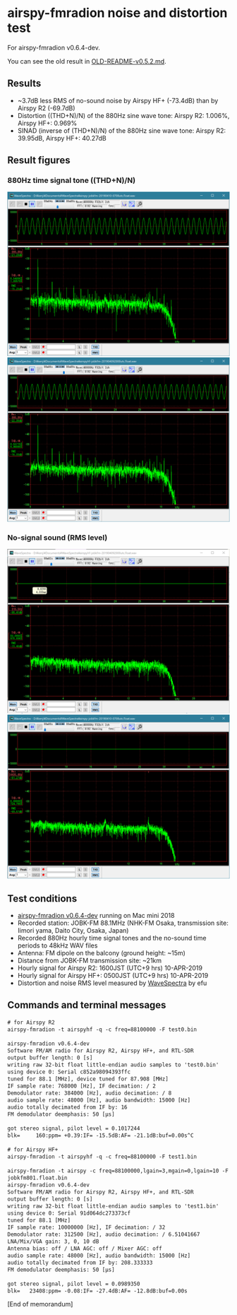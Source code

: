 # airspy-fmradion noise and distortion test

For airspy-fmradion v0.6.4-dev.

You can see the old result in [OLD-README-v0.5.2.md](OLD-README-v0.5.2.md).

## Results

* ~3.7dB less RMS of no-sound noise by Airspy HF+ (-73.4dB) than by Airspy R2 (-69.7dB)
* Distortion ((THD+N)/N) of the 880Hz sine wave tone: Airspy R2: 1.006%, Airspy HF+: 0.969%
* SINAD (inverse of (THD+N)/N) of the 880Hz sine wave tone: Airspy R2: 39.95dB, Airspy HF+: 40.27dB

## Result figures

### 880Hz time signal tone ((THD+N)/N)

![](fmradion-v0.6.4-dev-jobkfm-airspyr2-880Hz.png)
![](fmradion-v0.6.4-dev-jobkfm-airspyhf-880Hz.png)

### No-signal sound (RMS level)

![](fmradion-v0.6.4-dev-jobkfm-airspyhf-nosound.png)
![](fmradion-v0.6.4-dev-jobkfm-airspyr2-nosound.png)

## Test conditions

* [airspy-fmradion v0.6.4-dev](https://github.com/jj1bdx/airspy-fmradion/tree/v0.6.4-dev) running on Mac mini 2018
* Recorded station: JOBK-FM 88.1MHz (NHK-FM Osaka, transmission site: Iimori yama, Daito City, Osaka, Japan)
* Recorded 880Hz hourly time signal tones and the no-sound time periods to 48kHz WAV files
* Antenna: FM dipole on the balcony (ground height: ~15m)
* Distance from JOBK-FM transmission site: ~21km
* Hourly signal for Airspy R2: 1600JST (UTC+9 hrs) 10-APR-2019
* Hourly signal for Airspy HF+: 0500JST (UTC+9 hrs) 10-APR-2019
* Distortion and noise RMS level measured by [WaveSpectra](http://efu.jp.net/soft/ws/ws.html) by efu

## Commands and terminal messages

```
# for Airspy R2
airspy-fmradion -t airspyhf -q -c freq=88100000 -F test0.bin

airspy-fmradion v0.6.4-dev
Software FM/AM radio for Airspy R2, Airspy HF+, and RTL-SDR
output buffer length: 0 [s]
writing raw 32-bit float little-endian audio samples to 'test0.bin'
using device 0: Serial c852a98094393ffc
tuned for 88.1 [MHz], device tuned for 87.908 [MHz]
IF sample rate: 768000 [Hz], IF decimation: / 2
Demodulator rate: 384000 [Hz], audio decimation: / 8
audio sample rate: 48000 [Hz], audio bandwidth: 15000 [Hz]
audio totally decimated from IF by: 16
FM demodulator deemphasis: 50 [µs]

got stereo signal, pilot level = 0.1017244
blk=     160:ppm= +0.39:IF= -15.5dB:AF= -21.1dB:buf=0.00s^C

# for Airspy HF+
airspy-fmradion -t airspyhf -q -c freq=88100000 -F test1.bin

airspy-fmradion -t airspy -c freq=88100000,lgain=3,mgain=0,lgain=10 -F jobkfm801.float.bin
airspy-fmradion v0.6.4-dev
Software FM/AM radio for Airspy R2, Airspy HF+, and RTL-SDR
output buffer length: 0 [s]
writing raw 32-bit float little-endian audio samples to 'test1.bin'
using device 0: Serial 91d064dc273373cf
tuned for 88.1 [MHz]
IF sample rate: 10000000 [Hz], IF decimation: / 32
Demodulator rate: 312500 [Hz], audio decimation: / 6.51041667
LNA/Mix/VGA gain: 3, 0, 10 dB
Antenna bias: off / LNA AGC: off / Mixer AGC: off
audio sample rate: 48000 [Hz], audio bandwidth: 15000 [Hz]
audio totally decimated from IF by: 208.333333
FM demodulator deemphasis: 50 [µs]

got stereo signal, pilot level = 0.0989350
blk=   23408:ppm= -0.08:IF= -27.4dB:AF= -12.8dB:buf=0.00s
```

[End of memorandum]
